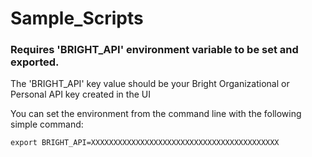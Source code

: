 # Sample_Scripts

### Requires 'BRIGHT_API' environment variable to be set and exported.  
The 'BRIGHT_API' key value should be your Bright Organizational or Personal API key created in the UI

You can set the environment from the command line with the following simple command:

    export BRIGHT_API=XXXXXXXXXXXXXXXXXXXXXXXXXXXXXXXXXXXXXXXXXX
